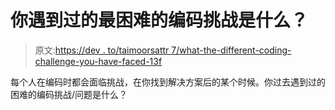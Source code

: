 # 你遇到过的最困难的编码挑战是什么？

> 原文:[https://dev . to/taimoorsattr 7/what-the-different-coding-challenge-you-have-faced-13f](https://dev.to/taimoorsattar7/what-is-the-difficult-coding-challenge-you-have-faced-13f)

每个人在编码时都会面临挑战，在你找到解决方案后的某个时候。你过去遇到过的困难的编码挑战/问题是什么？